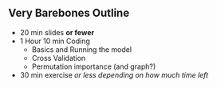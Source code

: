 ## Very Barebones Outline

* 20 min slides **or fewer**
* 1 Hour 10 min Coding
  * Basics and Running the model 
  * Cross Validation
  * Permutation importance (and graph?)
* 30 min exercise *or less depending on how much time left*
